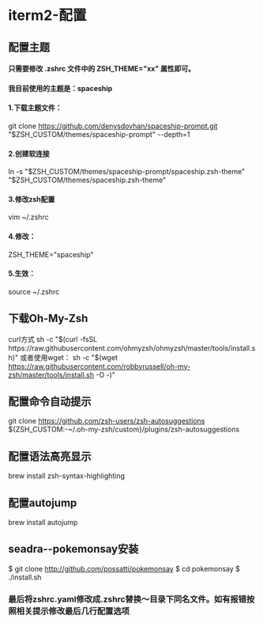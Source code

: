 # iterm2-配置
## 配置主题
#### 只需要修改 .zshrc 文件中的 ZSH_THEME="xx" 属性即可。
#### 我目前使用的主题是：spaceship
#### 1.下载主题文件：
git clone https://github.com/denysdovhan/spaceship-prompt.git "$ZSH_CUSTOM/themes/spaceship-prompt" --depth=1
#### 2.创建软连接
ln -s "$ZSH_CUSTOM/themes/spaceship-prompt/spaceship.zsh-theme" "$ZSH_CUSTOM/themes/spaceship.zsh-theme"
#### 3.修改zsh配置
vim ~/.zshrc
#### 4.修改：
ZSH_THEME="spaceship"
#### 5.生效：
source ~/.zshrc
## 下载Oh-My-Zsh
curl方式
sh -c "$(curl -fsSL https://raw.githubusercontent.com/ohmyzsh/ohmyzsh/master/tools/install.sh)"
或者使用wget：
sh -c "$(wget https://raw.githubusercontent.com/robbyrussell/oh-my-zsh/master/tools/install.sh -O -)"
## 配置命令自动提示
git clone https://github.com/zsh-users/zsh-autosuggestions ${ZSH_CUSTOM:-~/.oh-my-zsh/custom}/plugins/zsh-autosuggestions
## 配置语法高亮显示
brew install zsh-syntax-highlighting
## 配置autojump
brew install autojump
## seadra--pokemonsay安装
$ git clone http://github.com/possatti/pokemonsay
$ cd pokemonsay
$ ./install.sh
### 最后将zshrc.yaml修改成.zshrc替换～目录下同名文件。如有报错按照相关提示修改最后几行配置选项
